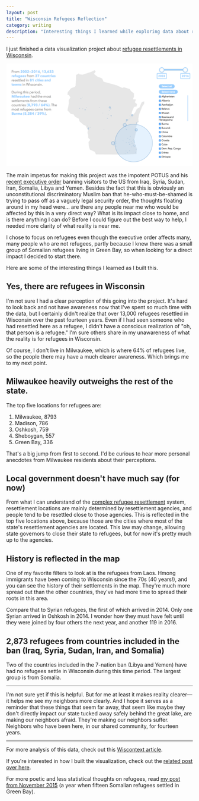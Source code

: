 ```yaml
---
layout: post
title: "Wisconsin Refugees Reflection"
category: writing
description: "Interesting things I learned while exploring data about refugee resettlements in Wisconsin"
---
```


I just finished a data visualization project about [refugee resettlements in Wisconsin](http://kevinmcgillivray.net/wisconsin-refugees).

[![Wisconsin refugees screenshot](/img/wisconsin-refugees-preview.png)](http://kevinmcgillivray.net/wisconsin-refugees)

The main impetus for making this project was the impotent POTUS and his [recent executive order](http://www.npr.org/2017/01/31/512439121/trumps-executive-order-on-immigration-annotated) banning visitors to the US from Iraq, Syria, Sudan, Iran, Somalia, Libya and Yemen. Besides the fact that this is obviously an unconstitutional discriminatory Muslim ban that he-who-must-be-shamed is trying to pass off as a vaguely legal security order, the thoughts floating around in my head were... are there any people near me who would be affected by this in a very direct way? What is its impact close to home, and is there anything I can do? Before I could figure out the best way to help, I needed more clarity of what reality is near me.

I chose to focus on refugees even though the executive order affects many, many people who are not refugees, partly because I knew there was a small group of Somalian refugees living in Green Bay, so when looking for a direct impact I decided to start there.

Here are some of the interesting things I learned as I built this.

## Yes, there are refugees in Wisconsin

I'm not sure I had a clear perception of this going into the project. It's hard to look back and not have awareness now that I've spent so much time with the data, but I certainly didn't realize that over 13,000 refugees resettled in Wisconsin over the past fourteen years. Even if I had seen someone who had resettled here as a refugee, I didn't have a conscious realization of "oh, that person is a refugee." I'm sure others share in my unawareness of what the reality is for refugees in Wisconsin.

Of course, I don't live in Milwaukee, which is where 64% of refugees live, so the people there may have a much clearer awareness. Which brings me to my next point.

## Milwaukee heavily outweighs the rest of the state.

The top five locations for refugees are:

1. Milwaukee, 8793
2. Madison, 786
3. Oshkosh, 759
4. Sheboygan, 557
5. Green Bay, 336

That's a big jump from first to second. I'd be curious to hear more personal anecdotes from Milwaukee residents about their perceptions.

## Local government doesn't have much say (for now)

From what I can understand of the [complex refugee resettlement](https://obamawhitehouse.archives.gov/blog/2015/11/20/infographic-screening-process-refugee-entry-united-states) system, resettlement locations are mainly determined by resettlement agencies, and people tend to be resettled close to those agencies. This is reflected in the top five locations above, because those are the cities where most of the state's resettlement agencies are located. This law may change, allowing state governors to close their state to refugees, but for now it's pretty much up to the agencies.

## History is reflected in the map

One of my favorite filters to look at is the refugees from Laos. Hmong immigrants have been coming to Wisconsin since the 70s (40 years!), and you can see the history of their settlements in the map. They're much more spread out than the other countries, they've had more time to spread their roots in this area.

Compare that to Syrian refugees, the first of which arrived in 2014. Only one Syrian arrived in Oshkosh in 2014. I wonder how they must have felt until they were joined by four others the next year, and another 119 in 2016.

## 2,873 refugees from countries included in the ban (Iraq, Syria, Sudan, Iran, and Somalia)

Two of the countries included in the 7-nation ban (Libya and Yemen) have had no refugees settle in Wisconsin during this time period. The largest group is from Somalia.

---

I'm not sure yet if this is helpful. But for me at least it makes reality clearer—it helps me see my neighbors more clearly. And I hope it serves as a reminder that these things that seem far away, that seem like maybe they don't directly impact our state tucked away safely behind the great lake, are making our neighbors afraid. They're making our neighbors suffer. Neighbors who have been here, in our shared community, for fourteen years.

---

For more analysis of this data, check out this [Wiscontext article](http://www.wiscontext.org/refugee-resettlement-wisconsin-numbers).

If you're interested in how I built the visualization, check out the [related post over here](/wisconsin-refugees-development-notes).

For more poetic and less statistical thoughts on refugees, read [my post from November 2015](/sanctuary) (a year when fifteen Somalian refugees settled in Green Bay).
